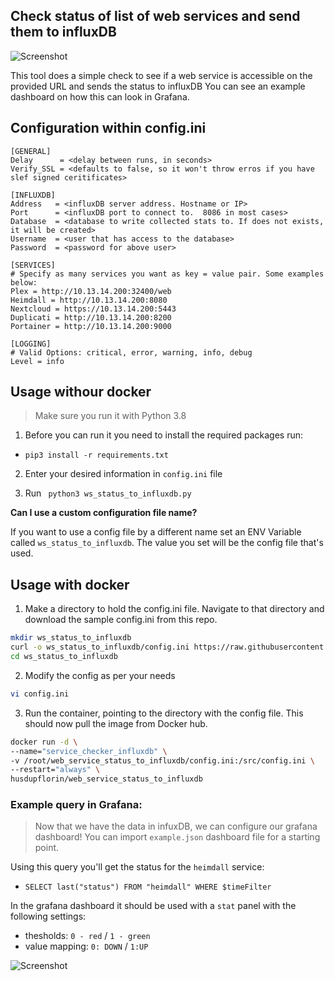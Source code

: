 **Check status of list of web services and send them to influxDB**
------------------------------

![Screenshot](https://i.imgur.com/CrBLyhC.png)


This tool does a simple check to see if a web service is accessible on the provided URL and sends the status to influxDB 
You can see an example dashboard on how this can look in Grafana.

## Configuration within config.ini

```text
[GENERAL]
Delay      = <delay between runs, in seconds>
Verify_SSL = <defaults to false, so it won't throw erros if you have slef signed ceritificates>
```

```text
[INFLUXDB]
Address   = <influxDB server address. Hostname or IP>
Port      = <influxDB port to connect to.  8086 in most cases>
Database  = <database to write collected stats to. If does not exists, it will be created>
Username  = <user that has access to the database>
Password  = <password for above user>
```
```text
[SERVICES]
# Specify as many services you want as key = value pair. Some examples below:
Plex = http://10.13.14.200:32400/web
Heimdall = http://10.13.14.200:8080
Nextcloud = https://10.13.14.200:5443
Duplicati = http://10.13.14.200:8200
Portainer = http://10.13.14.200:9000
```

```text
[LOGGING]
# Valid Options: critical, error, warning, info, debug
Level = info
```

## Usage withour docker

> Make sure you run it with Python 3.8

1. Before you can run it you need to install the required packages run:
- `pip3 install -r requirements.txt`

2. Enter your desired information in `config.ini` file

3. Run ` python3 ws_status_to_influxdb.py`

**Can I use a custom configuration file name?**

If you want to use a config file by a different name set an ENV Variable called `ws_status_to_influxdb`.  The value you set will be the config file that's used. 
  
## Usage with docker


1. Make a directory to hold the config.ini file. Navigate to that directory and download the sample config.ini from this repo.
```bash
mkdir ws_status_to_influxdb
curl -o ws_status_to_influxdb/config.ini https://raw.githubusercontent.com/husdupflorin/web_service_status_to_influxdb/master/config.ini
cd ws_status_to_influxdb
```

2. Modify the config as per your needs
```bash
vi config.ini
```

3. Run the container, pointing to the directory with the config file. This should now pull the image from Docker hub.
 ```bash
docker run -d \
--name="service_checker_influxdb" \
-v /root/web_service_status_to_influxdb/config.ini:/src/config.ini \
--restart="always" \
husdupflorin/web_service_status_to_influxdb
```

### Example query in Grafana:

> Now that we have the data in infuxDB, we can configure our grafana dashboard! You can import `example.json` dashboard file for a starting point.

Using this query you'll get the status for the `heimdall` service:

-   `SELECT last("status") FROM "heimdall" WHERE $timeFilter`

In the grafana dashboard it should be used with a `stat` panel with the following settings:
-   thesholds: `0 - red` / `1 - green`
-   value mapping: `0: DOWN` / `1:UP`

![Screenshot](https://i.imgur.com/1aQXKwi.png)
